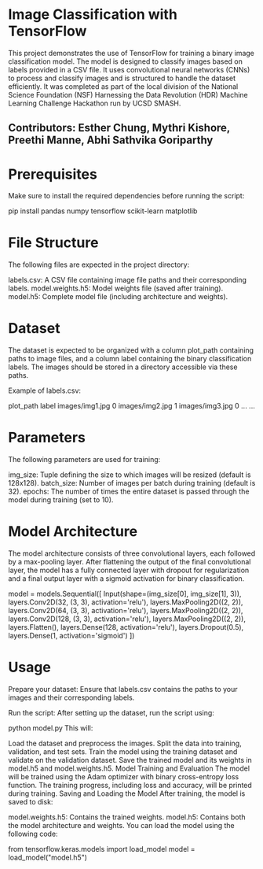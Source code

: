 # Image Classification with TensorFlow

This project demonstrates the use of TensorFlow for training a binary image classification model. The model is designed to classify images based on labels provided in a CSV file. It uses convolutional neural networks (CNNs) to process and classify images and is structured to handle the dataset efficiently. It was completed as part of the local division of the National Science Foundation (NSF) Harnessing the Data Revolution (HDR) Machine Learning Challenge Hackathon run by UCSD SMASH. 

## Contributors: Esther Chung, Mythri Kishore, Preethi Manne, Abhi Sathvika Goriparthy

# Prerequisites
Make sure to install the required dependencies before running the script:


pip install pandas numpy tensorflow scikit-learn matplotlib

# File Structure
The following files are expected in the project directory:

labels.csv: A CSV file containing image file paths and their corresponding labels.
model.weights.h5: Model weights file (saved after training).
model.h5: Complete model file (including architecture and weights).

# Dataset
The dataset is expected to be organized with a column plot_path containing paths to image files, and a column label containing the binary classification labels. The images should be stored in a directory accessible via these paths.

Example of labels.csv:

plot_path	label
images/img1.jpg	0
images/img2.jpg	1
images/img3.jpg	0
...	...

# Parameters
The following parameters are used for training:

img_size: Tuple defining the size to which images will be resized (default is 128x128).
batch_size: Number of images per batch during training (default is 32).
epochs: The number of times the entire dataset is passed through the model during training (set to 10).

# Model Architecture
The model architecture consists of three convolutional layers, each followed by a max-pooling layer. After flattening the output of the final convolutional layer, the model has a fully connected layer with dropout for regularization and a final output layer with a sigmoid activation for binary classification.

model = models.Sequential([
    Input(shape=(img_size[0], img_size[1], 3)),
    layers.Conv2D(32, (3, 3), activation='relu'),
    layers.MaxPooling2D((2, 2)),
    layers.Conv2D(64, (3, 3), activation='relu'),
    layers.MaxPooling2D((2, 2)),
    layers.Conv2D(128, (3, 3), activation='relu'),
    layers.MaxPooling2D((2, 2)),
    layers.Flatten(),
    layers.Dense(128, activation='relu'),
    layers.Dropout(0.5),
    layers.Dense(1, activation='sigmoid')
])

# Usage
Prepare your dataset: Ensure that labels.csv contains the paths to your images and their corresponding labels.

Run the script: After setting up the dataset, run the script using:

python model.py
This will:

Load the dataset and preprocess the images.
Split the data into training, validation, and test sets.
Train the model using the training dataset and validate on the validation dataset.
Save the trained model and its weights in model.h5 and model.weights.h5.
Model Training and Evaluation
The model will be trained using the Adam optimizer with binary cross-entropy loss function.
The training progress, including loss and accuracy, will be printed during training.
Saving and Loading the Model
After training, the model is saved to disk:

model.weights.h5: Contains the trained weights.
model.h5: Contains both the model architecture and weights.
You can load the model using the following code:

from tensorflow.keras.models import load_model
model = load_model("model.h5")
